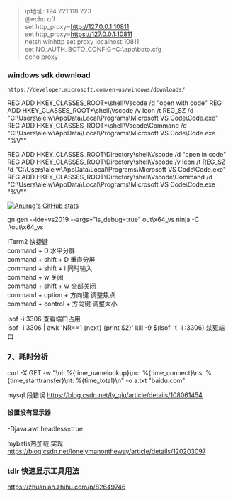 > ip地址: 124.221.118.223  
> @echo off \
> set http_proxy=http://127.0.0.1:10811 \
> set http_proxy=https://127.0.0.1:10811  \
> netsh winhttp set proxy localhost:10811 \
> set NO_AUTH_BOTO_CONFIG=C:\app\boto.cfg  \
> echo proxy
### windows sdk download
`https://developer.microsoft.com/en-us/windows/downloads/`



REG ADD HKEY_CLASSES_ROOT\*\shell\Vscode /d "open with code"
REG ADD HKEY_CLASSES_ROOT\*\shell\Vscode /v Icon /t REG_SZ /d "C:\Users\aleiw\AppData\Local\Programs\Microsoft VS Code\Code.exe"
REG ADD HKEY_CLASSES_ROOT\*\shell\Vscode\Command /d "C:\Users\aleiw\AppData\Local\Programs\Microsoft VS Code\Code.exe  \"%V\""

REG ADD HKEY_CLASSES_ROOT\Directory\shell\Vscode /d "open in code"
REG ADD HKEY_CLASSES_ROOT\Directory\shell\Vscode /v Icon /t REG_SZ /d "C:\Users\aleiw\AppData\Local\Programs\Microsoft VS Code\Code.exe"
REG ADD HKEY_CLASSES_ROOT\Directory\shell\Vscode\Command /d "C:\Users\aleiw\AppData\Local\Programs\Microsoft VS Code\Code.exe  \"%V\""


[![Anurag's GitHub stats](https://github-readme-stats.vercel.app/api?username=aierx)](https://github.com/anuraghazra/github-readme-stats)

gn gen --ide=vs2019 --args="is_debug=true" out\x64_vs
ninja -C .\out\x64_vs

ITerm2 快捷键 \
command + D 水平分屏 \
command + shift + D 垂直分屏 \
command + shift + i 同时输入 \
command + w 关闭 \
command + shift + w 全部关闭 \
command + option + 方向键 调整焦点 \
command + control + 方向键 调整大小


lsof -i:3306  查看端口占用 \
lsof -i:3306 | awk 'NR==1 {next} {print $2}'
kill -9 $(lsof -t -i :3306) 杀死端口

### 7、耗时分析
curl -X GET -w "\nl: %{time_namelookup}\nc: %{time_connect}\ns: %{time_starttransfer}\nt: %{time_total}\n" -o a.txt  "baidu.com"




mysql 段错误
https://blog.csdn.net/ly_qiu/article/details/108061454




#### 设置没有显示器
-Djava.awt.headless=true


mybatis热加载 实现
https://blog.csdn.net/lonelymanontheway/article/details/120203097



### tdlr 快速显示工具用法
https://zhuanlan.zhihu.com/p/82649746
